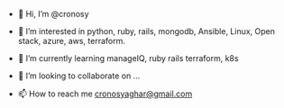- 👋 Hi, I’m @cronosy
- 👀 I’m interested in python, ruby, rails, mongodb, Ansible, Linux, Open stack, azure, aws, terraform.
- 🌱 I’m currently learning manageIQ, ruby rails terraform, k8s


- 💞️ I’m looking to collaborate on ...
- 📫 How to reach me cronosyaghar@gmail.com

<!---
cronosy/cronosy is a ✨ special ✨ repository because its `README.md` (this file) appears on your GitHub profile.
You can click the Preview link to take a look at your changes.
--->
